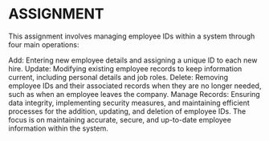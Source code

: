 # ASSIGNMENT
This assignment involves managing employee IDs within a system through four main operations:

Add: Entering new employee details and assigning a unique ID to each new hire.
Update: Modifying existing employee records to keep information current, including personal details and job roles.
Delete: Removing employee IDs and their associated records when they are no longer needed, such as when an employee leaves the company.
Manage Records: Ensuring data integrity, implementing security measures, and maintaining efficient processes for the addition, updating, and deletion of employee IDs.
The focus is on maintaining accurate, secure, and up-to-date employee information within the system.

